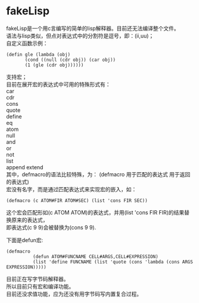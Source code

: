 # fakeLisp
fakeLisp是一个用c言编写的简单的lisp解释器。目前还无法编译整个文件。  
语法与lisp类似，但点对表达式中的分割符是逗号，即：(ii,uu)；  
自定义函数示例：  

```
(defin gle (lambda (obj)  
       (cond ((null (cdr obj)) (car obj))  
       (1 (gle (cdr obj))))))  
```

支持宏；  
目前在展开宏的表达式中可用的特殊形式有：  
car  
cdr  
cons  
quote  
define  
eq  
atom  
null  
and  
or  
not  
list  
append
extend  
其中，defmacro的语法比较特殊，为：
(defmacro 用于匹配的表达式 用于返回的表达式)  
宏没有名字，而是通过匹配表达式来实现宏的嵌入，如：  
```
(defmacro (c ATOM#FIR ATOM#SEC) (list 'cons FIR SEC))  
```
这个宏会匹配形如(c ATOM ATOM)的表达式，并用(list 'cons FIR FIR)的结果替换原来的表达式，  
即表达式(c 9 9)会被替换为(cons 9 9).  

下面是defun宏:  
```
(defmacro  
          (defun ATOM#FUNCNAME CELL#ARGS,CELL#EXPRESSION)  
          (list 'define FUNCNAME (list 'quote (cons 'lambda (cons ARGS EXPRESSION)))))  
```

目前正在写字节码解释器。  
所以目前只有宏和编译功能。  
目前还没求值功能，应为还没有用字节码写内置复合过程。  

